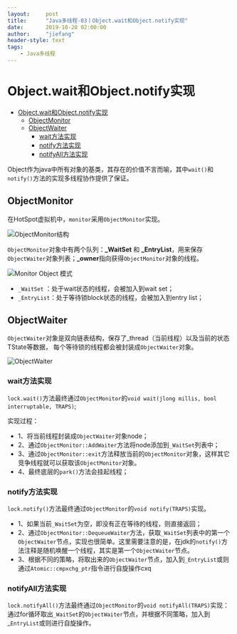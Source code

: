 ```yaml
---
layout:     post
title:      "Java多线程-03丨Object.wait和Object.notify实现"
date:       2019-10-28 02:00:00
author:     "jiefang"
header-style: text
tags:
    - Java多线程
---
```

# Object.wait和Object.notify实现

* [Object.wait和Object.notify实现](#objectwait和objectnotify实现)
	* [ObjectMonitor](#objectmonitor)
	* [ObjectWaiter](#objectwaiter)
		* [wait方法实现](#wait方法实现)
		* [notify方法实现](#notify方法实现)
		* [notifyAll方法实现](#notifyall方法实现)

Object作为java中所有对象的基类，其存在的价值不言而喻，其中`wait()`和`notify()`方法的实现多线程协作提供了保证。
## ObjectMonitor
在HotSpot虚拟机中，`monitor`采用`ObjectMonitor`实现。

![ObjectMonitor结构](https://i.loli.net/2019/10/25/eGuv2bYpqSfX5yn.png)

`ObjectMonitor`对象中有两个队列：**_WaitSet** 和 **_EntryList**，用来保存`ObjectWaiter`对象列表；**_owner**指向获得`ObjectMonitor`对象的线程。

![Monitor Object 模式](https://s2.ax1x.com/2019/10/25/Kd1UFf.png)

- `_WaitSet` ：处于wait状态的线程，会被加入到wait set；
- `_EntryList`：处于等待锁block状态的线程，会被加入到entry list；

## ObjectWaiter

`ObjectWaiter`对象是双向链表结构，保存了_thread（当前线程）以及当前的状态TState等数据， 每个等待锁的线程都会被封装成`ObjectWaiter`对象。

![ObjectWaiter](https://s2.ax1x.com/2019/10/25/Kd1jpD.png)

### wait方法实现
`lock.wait()`方法最终通过`ObjectMonitor`的`void wait(jlong millis, bool interruptable, TRAPS)`;

实现过程：
- 1、将当前线程封装成`ObjectWaiter`对象node；
- 2、通过`ObjectMonitor::AddWaiter`方法将node添加到`_WaitSet`列表中；
- 3、通过`ObjectMonitor::exit`方法释放当前的`ObjectMonitor`对象，这样其它竞争线程就可以获取该`ObjectMonitor`对象。
- 4、最终底层的`park()`方法会挂起线程；

### notify方法实现
`lock.notify()`方法最终通过`ObjectMonitor`的`void notify(TRAPS)`实现。

- 1、如果当前`_WaitSet`为空，即没有正在等待的线程，则直接返回；
- 2、通过`ObjectMonitor::DequeueWaiter`方法，获取`_WaitSet`列表中的第一个`ObjectWaiter`节点，实现也很简单。这里需要注意的是，在jdk的`notify()`方法注释是随机唤醒一个线程，其实是第一个`ObjectWaiter`节点。
- 3、根据不同的策略，将取出来的`ObjectWaiter`节点，加入到`_EntryList`或则通过`Atomic::cmpxchg_ptr`指令进行自旋操作cxq

### notifyAll方法实现
`lock.notifyAll()`方法最终通过`ObjectMonitor`的`void notifyAll(TRAPS)`实现：
通过for循环取出`_WaitSet`的`ObjectWaiter`节点，并根据不同策略，加入到_`EntryList`或则进行自旋操作。

